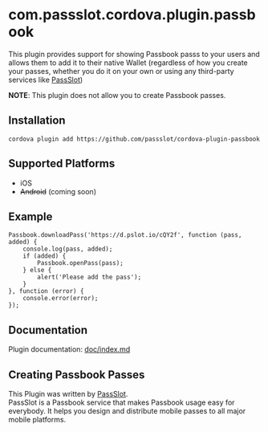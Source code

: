 # com.passslot.cordova.plugin.passbook

This plugin provides support for showing Passbook passs to your users and allows them to add it to their native Wallet (regardless of how you create your passes, whether you do it on your own or using any third-party services like [PassSlot](http://www.PassSlot.com))

**NOTE**: This plugin does not allow you to create Passbook passes.

## Installation

    cordova plugin add https://github.com/passslot/cordova-plugin-passbook

## Supported Platforms


- iOS
- ~~Android~~ (coming soon)

## Example


    Passbook.downloadPass('https://d.pslot.io/cQY2f', function (pass, added) {
        console.log(pass, added);
        if (added) {
            Passbook.openPass(pass);
        } else {
            alert('Please add the pass');
        }
    }, function (error) {
        console.error(error);
    });
    
## Documentation

Plugin documentation: [doc/index.md](doc/index.md)


## Creating Passbook Passes
This Plugin was written by [PassSlot](http://www.PassSlot.com).<br>
PassSlot is a Passbook service that makes Passbook usage easy for everybody. It helps you design and distribute mobile passes to all major mobile platforms.

